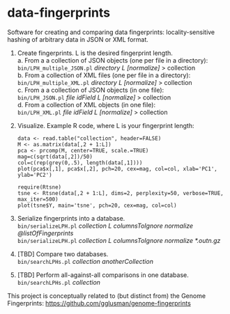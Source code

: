 # data-fingerprints
Software for creating and comparing data fingerprints: locality-sensitive hashing of arbitrary data in JSON or XML format.  

1. Create fingerprints. L is the desired fingerprint length.  
	a. From a a collection of JSON objects (one per file in a directory):  
	`bin/LPH_multiple_JSON.pl` _directory L [normalize]_ > collection  
	b. From a collection of XML files (one per file in a directory):  
	`bin/LPH_multiple_XML.pl` _directory L [normalize]_ > collection  
	c. From a a collection of JSON objects (in one file):  
	`bin/LPH_JSON.pl` _file idField L [normalize]_ > collection  
	d. From a collection of XML objects (in one file):  
	`bin/LPH_XML.pl` _file idField L [normalize]_ > collection

2. Visualize. Example R code, where L is your fingerprint length:  
	```
	data <- read.table("collection", header=FALSE)  
	M <- as.matrix(data[,2 + 1:L])  
	pca <- prcomp(M, center=TRUE, scale.=TRUE)  
	mag=c(sqrt(data[,2])/50)  
	col=c(rep(grey(0,.5), length(data[,1])))  
	plot(pca$x[,1], pca$x[,2], pch=20, cex=mag, col=col, xlab='PC1', ylab='PC2')
	
	require(Rtsne)
	tsne <- Rtsne(data[,2 + 1:L], dims=2, perplexity=50, verbose=TRUE, max_iter=500)
	plot(tsne$Y, main='tsne', pch=20, cex=mag, col=col)
	```

3. Serialize fingerprints into a database.  
	`bin/serializeLPH.pl` _collection L columnsToIgnore normalize @listOfFingerprints_  
	`bin/serializeLPH.pl` _collection L columnsToIgnore normalize *.outn.gz_

4. [TBD] Compare two databases.  
	`bin/searchLPHs.pl` _collection anotherCollection_

5. [TBD] Perform all-against-all comparisons in one database.  
	`bin/searchLPHs.pl` _collection_

This project is conceptually related to (but distinct from) the Genome Fingerprints: https://github.com/gglusman/genome-fingerprints

